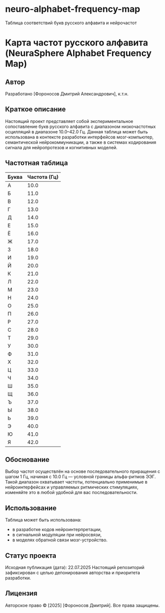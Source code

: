 # neuro-alphabet-frequency-map
Таблица соответствий букв русского алфавита и нейрочастот 
# Карта частот русского алфавита (NeuraSphere Alphabet Frequency Map)

## Автор
Разработано [Фороносов Дмитрий Александрович], к.т.н.

## Краткое описание
Настоящий проект представляет собой экспериментальное сопоставление букв русского алфавита с диапазоном низкочастотных осцилляций в диапазоне 10.0–42.0 Гц. Данная таблица может быть использована в контексте разработки интерфейсов мозг-компьютер, семантической нейрокоммуникации, а также в системах кодирования сигнала для нейропротезов и когнитивных моделей.

## Частотная таблица

| Буква | Частота (Гц) |
|-------|--------------|
| А     | 10.0         |
| Б     | 11.0         |
| В     | 12.0         |
| Г     | 13.0         |
| Д     | 14.0         |
| Е     | 15.0         |
| Ё     | 16.0         |
| Ж     | 17.0         |
| З     | 18.0         |
| И     | 19.0         |
| Й     | 20.0         |
| К     | 21.0         |
| Л     | 22.0         |
| М     | 23.0         |
| Н     | 24.0         |
| О     | 25.0         |
| П     | 26.0         |
| Р     | 27.0         |
| С     | 28.0         |
| Т     | 29.0         |
| У     | 30.0         |
| Ф     | 31.0         |
| Х     | 32.0         |
| Ц     | 33.0         |
| Ч     | 34.0         |
| Ш     | 35.0         |
| Щ     | 36.0         |
| Ъ     | 37.0         |
| Ы     | 38.0         |
| Ь     | 39.0         |
| Э     | 40.0         |
| Ю     | 41.0         |
| Я     | 42.0         |

## Обоснование
Выбор частот осуществлён на основе последовательного приращения с шагом 1 Гц, начиная с 10.0 Гц — условной границы альфа-ритмов ЭЭГ. Такой диапазон охватывает частоты, потенциально применимые в нейроинтерфейсах и управляемых ритмических стимуляциях, изменяйте это в любой удобной для вас последовательности.

## Использование
Таблица может быть использована:
- в разработке кодов нейроинтерпретации,
- в сигнальной модуляции при нейросвязи,
- в моделях обратной связи мозг-устройство.
  

## Статус проекта
Исходная публикация (дата): 22.07.2025 
Настоящий репозиторий зафиксирован с целью депонирования авторства и приоритета разработки.

## Лицензия
Авторское право © [2025] [Фороносов Дмитрий]. Все права защищены.
